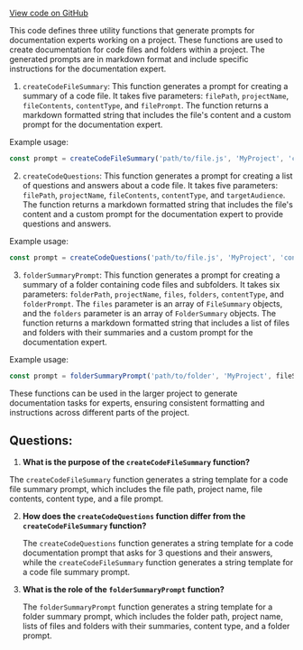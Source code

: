 [View code on GitHub](https://github.com/context-labs/autodoc/src\cli\commands\index\prompts.ts)

This code defines three utility functions that generate prompts for documentation experts working on a project. These functions are used to create documentation for code files and folders within a project. The generated prompts are in markdown format and include specific instructions for the documentation expert.

1. `createCodeFileSummary`: This function generates a prompt for creating a summary of a code file. It takes five parameters: `filePath`, `projectName`, `fileContents`, `contentType`, and `filePrompt`. The function returns a markdown formatted string that includes the file's content and a custom prompt for the documentation expert.

Example usage:
```javascript
const prompt = createCodeFileSummary('path/to/file.js', 'MyProject', 'const x = 10;', 'JavaScript', 'Write a detailed technical explanation of this code.');
```

2. `createCodeQuestions`: This function generates a prompt for creating a list of questions and answers about a code file. It takes five parameters: `filePath`, `projectName`, `fileContents`, `contentType`, and `targetAudience`. The function returns a markdown formatted string that includes the file's content and a custom prompt for the documentation expert to provide questions and answers.

Example usage:
```javascript
const prompt = createCodeQuestions('path/to/file.js', 'MyProject', 'const x = 10;', 'JavaScript', 'beginner');
```

3. `folderSummaryPrompt`: This function generates a prompt for creating a summary of a folder containing code files and subfolders. It takes six parameters: `folderPath`, `projectName`, `files`, `folders`, `contentType`, and `folderPrompt`. The `files` parameter is an array of `FileSummary` objects, and the `folders` parameter is an array of `FolderSummary` objects. The function returns a markdown formatted string that includes a list of files and folders with their summaries and a custom prompt for the documentation expert.

Example usage:
```javascript
const prompt = folderSummaryPrompt('path/to/folder', 'MyProject', fileSummaries, folderSummaries, 'JavaScript', 'Write a detailed technical explanation of this folder structure.');
```

These functions can be used in the larger project to generate documentation tasks for experts, ensuring consistent formatting and instructions across different parts of the project.
## Questions: 
 1. **What is the purpose of the `createCodeFileSummary` function?**

   The `createCodeFileSummary` function generates a string template for a code file summary prompt, which includes the file path, project name, file contents, content type, and a file prompt.

2. **How does the `createCodeQuestions` function differ from the `createCodeFileSummary` function?**

   The `createCodeQuestions` function generates a string template for a code documentation prompt that asks for 3 questions and their answers, while the `createCodeFileSummary` function generates a string template for a code file summary prompt.

3. **What is the role of the `folderSummaryPrompt` function?**

   The `folderSummaryPrompt` function generates a string template for a folder summary prompt, which includes the folder path, project name, lists of files and folders with their summaries, content type, and a folder prompt.